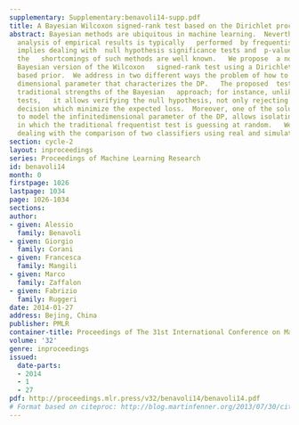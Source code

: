 ```yaml
---
supplementary: Supplementary:benavoli14-supp.pdf
title: A Bayesian Wilcoxon signed-rank test based on the Dirichlet process
abstract: Bayesian methods are ubiquitous in machine learning.  Nevertheless, the
  analysis of empirical results is typically   performed  by frequentist tests. This
  implies dealing with  null hypothesis significance tests and  p-values, even though
  the   shortcomings of such methods are well known.   We propose  a nonparametric
  Bayesian version of the Wilcoxon   signed-rank test using a Dirichlet process (DP)
  based prior.  We address in two different ways the problem of how to choose  the   infinite
  dimensional parameter that characterizes the DP.   The proposed  test has all the
  traditional strengths of the Bayesian   approach; for instance, unlike the frequentist
  tests,   it allows verifying the null hypothesis, not only rejecting it, and   taking
  decision which minimize the expected loss.  Moreover, one of the solutions proposed
  to model the infinitedimensional parameter of the DP, allows isolating instances
  in which the traditional frequentist test is guessing at random.   We show results
  dealing with the comparison of two classifiers using real and simulated data.
section: cycle-2
layout: inproceedings
series: Proceedings of Machine Learning Research
id: benavoli14
month: 0
firstpage: 1026
lastpage: 1034
page: 1026-1034
sections: 
author:
- given: Alessio
  family: Benavoli
- given: Giorgio
  family: Corani
- given: Francesca
  family: Mangili
- given: Marco
  family: Zaffalon
- given: Fabrizio
  family: Ruggeri
date: 2014-01-27
address: Bejing, China
publisher: PMLR
container-title: Proceedings of The 31st International Conference on Machine Learning
volume: '32'
genre: inproceedings
issued:
  date-parts:
  - 2014
  - 1
  - 27
pdf: http://proceedings.mlr.press/v32/benavoli14/benavoli14.pdf
# Format based on citeproc: http://blog.martinfenner.org/2013/07/30/citeproc-yaml-for-bibliographies/
---
```

